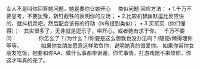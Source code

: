 女人不是叫你回答她问题，她是要你让她开心
 
 
类似问题 回应方法：
•	1.千万不要思考，不要犹豫，斩钉截铁的表明你的立场；
•	2.比较机智幽默逗比反应快的，就抖机灵吧，然后配合该有的行动（ls有提到类似）；
•	3.买买买（你们懂得）；
 
其实很多了，无非就是逗乐子，哄开心，或者她有求于你。
 
千万不要问：
              你怎么了？/为什么？/你要是这么想我也没办法吗？/随便/懒得理你 等等。
 
 
 
 
 
 
如果你女朋友愿意这样欺负你，说明她真的很爱你。
如果你带你女朋友吃饭，她要和你AA，做什么事都带谢谢，你忙事情，打游戏她不来烦你，你这才叫真的完了。
 
 







